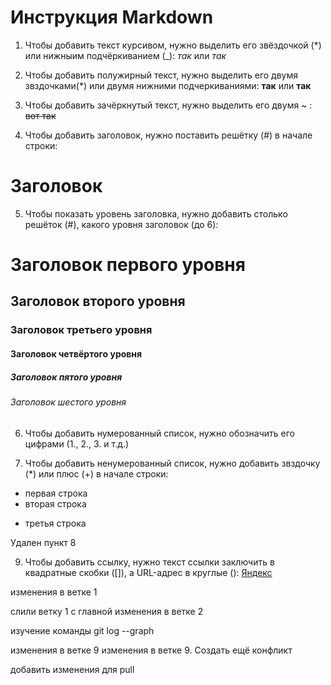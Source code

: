 # Инструкция Markdown

1. Чтобы добавить текст курсивом, нужно выделить его звёздочкой (*) или нижныим подчёркиванием (_):
*так* или _так_

2. Чтобы добавить полужирный текст, нужно выделить его двумя звздочками(*) или двумя нижними подчеркиваниями:
**так** или __так__

3. Чтобы добавить зачёркнутый текст, нужно выделить его двумя ~ :
~~вот так~~

4. Чтобы добавить заголовок, нужно поставить решётку (#) в начале строки:
# Заголовок

5. Чтобы показать уровень заголовка, нужно добавить столько решёток (#), какого уровня заголовок (до 6):
# Заголовок первого уровня
## Заголовок второго уровня
### Заголовок третьего уровня
#### Заголовок четвёртого уровня
##### Заголовок пятого уровня
###### Заголовок шестого уровня

6. Чтобы добавить нумерованный список, нужно обозначить его цифрами (1., 2., 3. и т.д.)

7. Чтобы добавить ненумерованный список, нужно добавить звздочку (*) или плюс (+) в начале строки:
* первая строка
* вторая строка
+ третья строка

Удален пункт 8

9. Чтобы добавить ссылку, нужно текст ссылки заключить в квадратные скобки ([]), а URL-адрес в круглые ():
[Яндекс](http://yandex.com)

изменения в ветке 1

слили ветку 1 с главной
изменения в ветке 2

изучение команды git log --graph

изменения в ветке 9
изменения в ветке 9. Создать ещё конфликт

добавить изменения для pull

